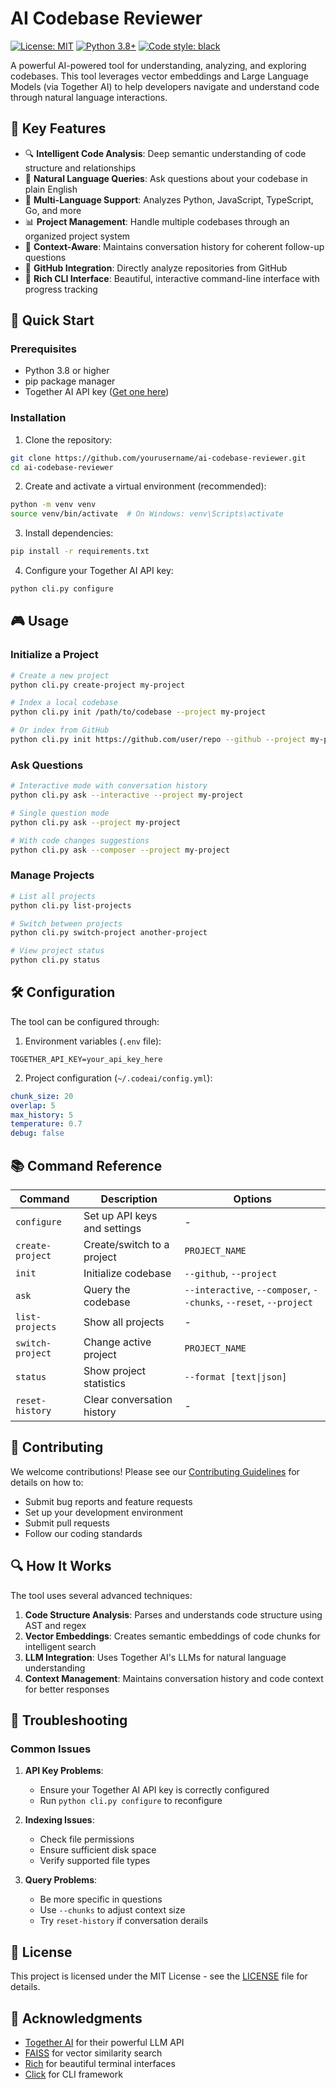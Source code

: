 # AI Codebase Reviewer

[![License: MIT](https://img.shields.io/badge/License-MIT-yellow.svg)](https://opensource.org/licenses/MIT)
[![Python 3.8+](https://img.shields.io/badge/python-3.8+-blue.svg)](https://www.python.org/downloads/)
[![Code style: black](https://img.shields.io/badge/code%20style-black-000000.svg)](https://github.com/psf/black)

A powerful AI-powered tool for understanding, analyzing, and exploring codebases. This tool leverages vector embeddings and Large Language Models (via Together AI) to help developers navigate and understand code through natural language interactions.

## 🌟 Key Features

- 🔍 **Intelligent Code Analysis**: Deep semantic understanding of code structure and relationships
- 💬 **Natural Language Queries**: Ask questions about your codebase in plain English
- 🎯 **Multi-Language Support**: Analyzes Python, JavaScript, TypeScript, Go, and more
- 📊 **Project Management**: Handle multiple codebases through an organized project system
- 🧠 **Context-Aware**: Maintains conversation history for coherent follow-up questions
- 🔄 **GitHub Integration**: Directly analyze repositories from GitHub
- 🎨 **Rich CLI Interface**: Beautiful, interactive command-line interface with progress tracking

## 🚀 Quick Start

### Prerequisites

- Python 3.8 or higher
- pip package manager
- Together AI API key ([Get one here](https://www.together.ai/))

### Installation

1. Clone the repository:
```bash
git clone https://github.com/yourusername/ai-codebase-reviewer.git
cd ai-codebase-reviewer
```

2. Create and activate a virtual environment (recommended):
```bash
python -m venv venv
source venv/bin/activate  # On Windows: venv\Scripts\activate
```

3. Install dependencies:
```bash
pip install -r requirements.txt
```

4. Configure your Together AI API key:
```bash
python cli.py configure
```

## 🎮 Usage

### Initialize a Project

```bash
# Create a new project
python cli.py create-project my-project

# Index a local codebase
python cli.py init /path/to/codebase --project my-project

# Or index from GitHub
python cli.py init https://github.com/user/repo --github --project my-project
```

### Ask Questions

```bash
# Interactive mode with conversation history
python cli.py ask --interactive --project my-project

# Single question mode
python cli.py ask --project my-project

# With code changes suggestions
python cli.py ask --composer --project my-project
```

### Manage Projects

```bash
# List all projects
python cli.py list-projects

# Switch between projects
python cli.py switch-project another-project

# View project status
python cli.py status
```

## 🛠️ Configuration

The tool can be configured through:

1. Environment variables (`.env` file):
```env
TOGETHER_API_KEY=your_api_key_here
```

2. Project configuration (`~/.codeai/config.yml`):
```yaml
chunk_size: 20
overlap: 5
max_history: 5
temperature: 0.7
debug: false
```

## 📚 Command Reference

| Command | Description | Options |
|---------|-------------|---------|
| `configure` | Set up API keys and settings | - |
| `create-project` | Create/switch to a project | `PROJECT_NAME` |
| `init` | Initialize codebase | `--github`, `--project` |
| `ask` | Query the codebase | `--interactive`, `--composer`, `--chunks`, `--reset`, `--project` |
| `list-projects` | Show all projects | - |
| `switch-project` | Change active project | `PROJECT_NAME` |
| `status` | Show project statistics | `--format [text\|json]` |
| `reset-history` | Clear conversation history | - |

## 🤝 Contributing

We welcome contributions! Please see our [Contributing Guidelines](CONTRIBUTING.md) for details on how to:
- Submit bug reports and feature requests
- Set up your development environment
- Submit pull requests
- Follow our coding standards

## 🔍 How It Works

The tool uses several advanced techniques:
1. **Code Structure Analysis**: Parses and understands code structure using AST and regex
2. **Vector Embeddings**: Creates semantic embeddings of code chunks for intelligent search
3. **LLM Integration**: Uses Together AI's LLMs for natural language understanding
4. **Context Management**: Maintains conversation history and code context for better responses

## 🐛 Troubleshooting

### Common Issues

1. **API Key Problems**:
   - Ensure your Together AI API key is correctly configured
   - Run `python cli.py configure` to reconfigure

2. **Indexing Issues**:
   - Check file permissions
   - Ensure sufficient disk space
   - Verify supported file types

3. **Query Problems**:
   - Be more specific in questions
   - Use `--chunks` to adjust context size
   - Try `reset-history` if conversation derails

## 📄 License

This project is licensed under the MIT License - see the [LICENSE](LICENSE) file for details.

## 🙏 Acknowledgments

- [Together AI](https://www.together.ai/) for their powerful LLM API
- [FAISS](https://github.com/facebookresearch/faiss) for vector similarity search
- [Rich](https://github.com/Textualize/rich) for beautiful terminal interfaces
- [Click](https://click.palletsprojects.com/) for CLI framework 